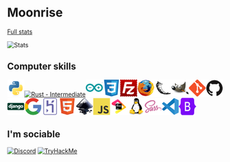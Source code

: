 # Moonrise
[Full stats](https://github.com/PetitPotiron/PetitPotiron/blob/main/stats.md)

![Stats](https://github-readme-stats.vercel.app/api?username=PetitPotiron&show_icons=true&theme=midnight-purple)

## Computer skills
<a href="https://python.org"><img src="https://raw.githubusercontent.com/devicons/devicon/master/icons/python/python-original.svg" width="40px" height="40px" alt="Python - Intermediate"></a><a href="https://rust-lang.org"><img src="https://rust-lang.org/logos/rust-logo-blk.svg" width="40px" height="40px" alt="Rust - Intermediate"></a><a href="https://arduino.cc"><img src="https://raw.githubusercontent.com/devicons/devicon/master/icons/arduino/arduino-original.svg" width="40px" height="40px" alt="Arduino - Beginner"></a><a href="https://w3.org/Style/CSS"><img src="https://raw.githubusercontent.com/devicons/devicon/master/icons/css3/css3-original.svg" width="40px" height="40px" alt="CSS 3 - Intermediate"></a><a href="https://filezilla-project.org/"><img src="https://raw.githubusercontent.com/devicons/devicon/master/icons/filezilla/filezilla-plain.svg" width="40px" height="40px" alt="FileZilla - Beginner"></a><a href="https://firefox.com"><img src="https://raw.githubusercontent.com/devicons/devicon/master/icons/firefox/firefox-original.svg" width="40px" height="40px" alt="Firefox - Expert"></a><a href="https://flask.palletsprojects.com"><img src="https://raw.githubusercontent.com/devicons/devicon/master/icons/flask/flask-original.svg" width="40px" height="40px" alt="Flask - Intermediate"></a><a href="https://gimp.org"><img src="https://raw.githubusercontent.com/devicons/devicon/master/icons/gimp/gimp-original.svg" width="40px" height="40px" alt="Gimp - Intermediate"></a><a href="https://git-scm.com"><img src="https://raw.githubusercontent.com/devicons/devicon/master/icons/git/git-original.svg" width="40px" height="40px" alt="Git - Beginner"></a><a href="https://github.com"><img src="https://raw.githubusercontent.com/devicons/devicon/master/icons/github/github-original.svg" width="40px" height="40px" alt="Github - Intermediate"></a><a href="https://djangoproject.com"><img src="https://raw.githubusercontent.com/devicons/devicon/master/icons/django/django-original.svg" width="40px" height="40px" alt="Django - Beginner"></a><a href="https://google.com"><img src="https://raw.githubusercontent.com/devicons/devicon/master/icons/google/google-original.svg" width="40px" height="40px" alt="Google - Expert"></a><a href="https://heroku.com"><img src="https://raw.githubusercontent.com/devicons/devicon/master/icons/heroku/heroku-original.svg" width="40px" height="40px" alt="Heroku - Intermediate"></a><a href="https://w3.org/html"><img src="https://raw.githubusercontent.com/devicons/devicon/master/icons/html5/html5-original.svg" width="40px" height="40px" alt="HTML 5 - Expert"></a><a href="https://inkscape.org"><img src="https://raw.githubusercontent.com/devicons/devicon/master/icons/inkscape/inkscape-original.svg" width="40px" height="40px" alt="Inkscape - Beginner"></a><a href="https://nodejs.org"><img src="https://raw.githubusercontent.com/devicons/devicon/master/icons/javascript/javascript-original.svg" width="40px" height="40px" alt="Node.js & JavaScript - Intermediate"></a><a href="https://jetbrains.com"><img src="https://raw.githubusercontent.com/devicons/devicon/master/icons/jetbrains/jetbrains-original.svg" width="40px" height="40px" alt="JetBrains - Expert"></a><a href="https://gnu.org/"><img src="https://raw.githubusercontent.com/devicons/devicon/master/icons/linux/linux-original.svg" width="40px" height="40px" alt="GNU Linux - Beginner"></a><a href="https://sass-lang.com"><img src="https://raw.githubusercontent.com/devicons/devicon/master/icons/sass/sass-original.svg" width="40px" height="40px" alt="Sass - Beginner"></a><a href="https://code.visualstudio.com/"><img src="https://raw.githubusercontent.com/devicons/devicon/master/icons/vscode/vscode-original.svg" width="40px" height="40px" alt="Visual Studio Code - Intermediate"></a><a href="https://getbootstrap.com"><img src="https://raw.githubusercontent.com/devicons/devicon/master/icons/bootstrap/bootstrap-original.svg" width="40px" height="40px" alt="Bootstrap - Intermediate"></a>

## I'm sociable
<a href="https://discord.com/users/715826047949471785"><img src="https://discord.com/assets/cb48d2a8d4991281d7a6a95d2f58195e.svg" alt="Discord" height="58px"></a> <a href="https://tryhackme.com/p/PetitPotiron"><img src="https://tryhackme-badges.s3.amazonaws.com/PetitPotiron.png" alt="TryHackMe" height="58px"></a>
